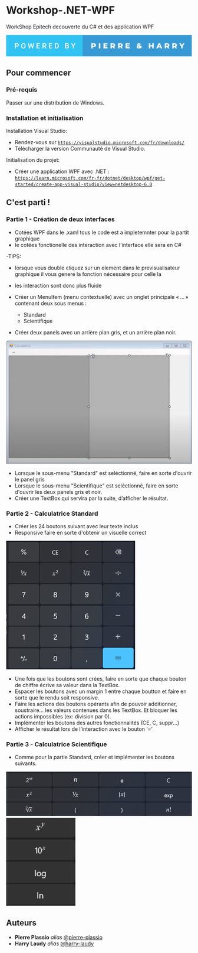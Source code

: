# Workshop-.NET-WPF
WorkShop Epitech decouverte du C# et des application WPF

<img src="./img/powered-by-pierre-&-harry.svg">

## Pour commencer

### Pré-requis

Passer sur une distribution de Windows.

### Installation et initialisation

Installation Visual Studio:
  - Rendez-vous sur [``https://visualstudio.microsoft.com/fr/downloads/``](https://visualstudio.microsoft.com/fr/downloads/)
  - Télécharger la version Communauté de Visual Studio.

Initialisation du projet:
  - Créer une application WPF avec .NET : [``https://learn.microsoft.com/fr-fr/dotnet/desktop/wpf/get-started/create-app-visual-studio?view=netdesktop-6.0``](https://learn.microsoft.com/fr-fr/dotnet/desktop/wpf/get-started/create-app-visual-studio?view=netdesktop-6.0)


## C'est parti !

### Partie 1 - Création de deux interfaces

- Cotées WPF dans le .xaml tous le code est a impletemnter pour la partit graphique 
- le cotées fonctionelle des interaction avec l'interface elle sera en C#

-TIPS:
  - lorsque vous double cliquez sur un element dans le previsualisateur graphique il vous genere la fonction nécessaire pour celle la
  - les interaction sont donc plus fluide

 - Créer un MenuItem (menu contextuelle) avec un onglet principale « … » contenant deux sous menus :
    - Standard
    - Scientifique

- Créer deux panels avec un arrière plan gris, et un arrière plan noir.

<img src="./img/panels.png">

- Lorsque le sous-menu "Standard" est seléctionné, faire en sorte d'ouvrir le panel gris
- Lorsque le sous-menu "Scientifique" est seléctionné, faire en sorte d'ouvrir les deux panels gris et noir.
- Créer une TextBox qui servira par la suite, d’afficher le résultat.

### Partie 2 - Calculatrice Standard

- Créer les 24 boutons suivant avec leur texte inclus
- Responsive faire en sorte d'obtenir un visuelle correct

<img src="./img/standard.png" />

- Une fois que les boutons sont crées, faire en sorte que chaque bouton de chiffre écrive sa valeur dans la TextBox.
- Espacer les boutons avec un margin 1 entre chaque boutton et faire en sorte que le rendu soit responsive.
- Faire les actions des boutons opérants afin de pouvoir additionner, soustraire... les valeurs contenues dans les TextBox. Et bloquer les actions impossibles (ex: division par 0).
- Implémenter les boutons des autres fonctionnalités (CE, C, suppr...)
- Afficher le résultat lors de l’interaction avec le bouton ‘=’

### Partie 3 - Calculatrice Scientifique

- Comme pour la partie Standard, créer et implémenter les boutons suivants.

<img src="./img/scientifique1.png" />

<img src="./img/scientifique2.png" />


## Auteurs
* **Pierre Plassio** _alias_ [@pierre-plassio](https://www.linkedin.com/in/pierre-plassio/)
* **Harry Laudy** _alias_ [@harry-laudy](https://www.linkedin.com/in/harry-laudy/)

